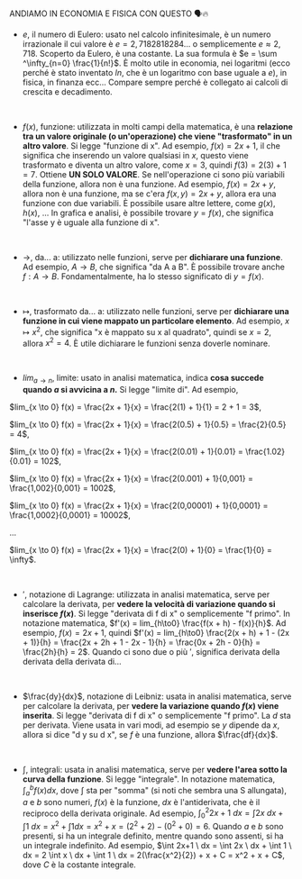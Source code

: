 ANDIAMO IN ECONOMIA E FISICA CON QUESTO 🗣️​🔥

- $e$, il numero di Eulero: usato nel calcolo infinitesimale, è un numero irrazionale il cui valore è $e = 2,7182818284...$ o semplicemente $e \approx 2,718$. Scoperto da Eulero, è una costante. La sua formula è $e = \sum ^\infty_{n=0} \frac{1}{n!}$. È molto utile in economia, nei logaritmi (ecco perché è stato inventato $ln$, che è un logaritmo con base uguale a $e$), in fisica, in finanza ecc... Compare sempre perché è collegato ai calcoli di crescita e decadimento.
<br>

- $f(x)$, funzione: utilizzata in molti campi della matematica, è una **relazione tra un valore originale (o un'operazione) che viene "trasformato" in un altro valore**. Si legge "funzione di x". Ad esempio, $f(x) = 2x + 1$, il che significa che inserendo un valore qualsiasi in $x$, questo viene trasformato e diventa un altro valore, come $x = 3$, quindi $f(3) = 2(3) + 1 = 7$. Ottiene **UN SOLO VALORE**. Se nell'operazione ci sono più variabili della funzione, allora non è una funzione. Ad esempio, $f(x) = 2x + y$, allora non è una funzione, ma se c'era $f(x, y) = 2x + y$, allora era una funzione con due variabili. È possibile usare altre lettere, come $g(x), h(x),$ ... In grafica e analisi, è possibile trovare $y = f(x)$, che significa "l'asse y è uguale alla funzione di x".
<br>

- $\to$, da... a: utilizzato nelle funzioni, serve per **dichiarare una funzione**. Ad esempio, $A \to B$, che significa "da A a B". È possibile trovare anche $f : A \to B$. Fondamentalmente, ha lo stesso significato di $y = f(x)$.
<br>

- $\mapsto$, trasformato da... a: utilizzato nelle funzioni, serve per **dichiarare una funzione in cui viene mappato un particolare elemento**. Ad esempio, $x \mapsto x^2$, che significa "x è mappato su x al quadrato", quindi se $x = 2$, allora $x^2 = 4$. È utile dichiarare le funzioni senza doverle nominare.
<br>

- $lim_{a \to n}$, limite: usato in analisi matematica, indica **cosa succede quando $a$ si avvicina a $n$.** Si legge "limite di". Ad esempio,

$lim_{x \to 0} f(x) = \frac{2x + 1}{x} = \frac{2(1) + 1}{1} = 2 + 1 = 3$,

$lim_{x \to 0} f(x) = \frac{2x + 1}{x} = \frac{2(0.5) + 1}{0.5} = \frac{2}{0.5} = 4$,

$lim_{x \to 0} f(x) = \frac{2x + 1}{x} = \frac{2(0.01) + 1}{0.01} = \frac{1.02}{0.01} = 102$,

$lim_{x \to 0} f(x) = \frac{2x + 1}{x} = \frac{2(0.001) + 1}{0,001} = \frac{1,002}{0,001} = 1002$,

$lim_{x \to 0} f(x) = \frac{2x + 1}{x} = \frac{2(0,00001) + 1}{0,0001} = \frac{1,0002}{0,0001} = 10002$,

...

$lim_{x \to 0} f(x) = \frac{2x + 1}{x} = \frac{2(0) + 1}{0} = \frac{1}{0} = \infty$.

<br>

- $'$, notazione di Lagrange: utilizzata in analisi matematica, serve per calcolare la derivata, per **vedere la velocità di variazione quando si inserisce $f(x)$**. Si legge "derivata di f di x" o semplicemente "f primo". In notazione matematica, $f'(x) = lim_{h\to0} \frac{f(x + h) - f(x)}{h}$. Ad esempio, $f(x) = 2x + 1$, quindi $f'(x) = lim_{h\to0} \frac{2(x + h) + 1 - (2x + 1)}{h} = \frac{2x + 2h + 1 - 2x - 1}{h} = \frac{0x + 2h - 0}{h} = \frac{2h}{h} = 2$. Quando ci sono due o più $'$, significa derivata della derivata della derivata di...
<br>

- $\frac{dy}{dx}$, notazione di Leibniz: usata in analisi matematica, serve per calcolare la derivata, per **vedere la variazione quando $f(x)$ viene inserita**. Si legge "derivata di f di x" o semplicemente "f primo". La $d$ sta per derivata. Viene usata in vari modi, ad esempio se $y$ dipende da $x$, allora si dice "d y su d x", se $f$ è una funzione, allora $\frac{df}{dx}$.
<br>

- $\int$, integrali: usata in analisi matematica, serve per **vedere l'area sotto la curva della funzione**. Si legge "integrale". In notazione matematica, $\int^b_a f(x) dx$, dove $\int$ sta per "somma" (si noti che sembra una S allungata), $a$ e $b$ sono numeri, $f(x)$ è la funzione, $dx$ è l'antiderivata, che è il reciproco della derivata originale. Ad esempio, $\int^2_0 2x+1 \ dx = \int 2x \ dx + \int 1 \ dx = x^2 + \int 1dx = x^2 + x = (2^2 + 2) - (0^2 + 0) = 6$. Quando $a$ e $b$ sono presenti, si ha un integrale definito, mentre quando sono assenti, si ha un integrale indefinito. Ad esempio, $\int 2x+1 \ dx = \int 2x \ dx + \int 1 \ dx = 2 \int x \ dx + \int 1 \ dx = 2(\frac{x^2}{2}) + x + C = x^2 + x + C$, dove $C$ è la costante integrale.
